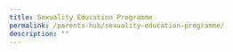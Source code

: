 ```yaml
---
title: Sexuality Education Programme
permalink: /parents-hub/sexuality-education-programme/
description: ""
---
```

